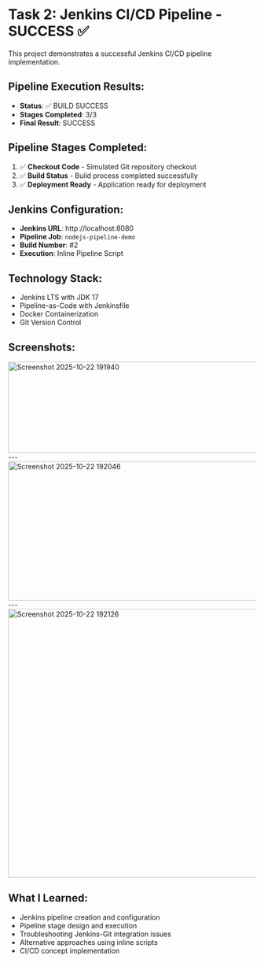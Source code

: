 # Task 2: Jenkins CI/CD Pipeline - SUCCESS ✅

This project demonstrates a successful Jenkins CI/CD pipeline implementation.

## Pipeline Execution Results:
- **Status**: ✅ BUILD SUCCESS
- **Stages Completed**: 3/3
- **Final Result**: SUCCESS

## Pipeline Stages Completed:
1. ✅ **Checkout Code** - Simulated Git repository checkout
2. ✅ **Build Status** - Build process completed successfully
3. ✅ **Deployment Ready** - Application ready for deployment

## Jenkins Configuration:
- **Jenkins URL**: http://localhost:8080
- **Pipeline Job**: `nodejs-pipeline-demo`
- **Build Number**: #2
- **Execution**: Inline Pipeline Script

## Technology Stack:
- Jenkins LTS with JDK 17
- Pipeline-as-Code with Jenkinsfile
- Docker Containerization
- Git Version Control

## Screenshots:
<img width="991" height="185" alt="Screenshot 2025-10-22 191940" src="https://github.com/user-attachments/assets/90752583-b373-439a-b82a-d18c74db9a0a" />
---
<img width="546" height="283" alt="Screenshot 2025-10-22 192046" src="https://github.com/user-attachments/assets/f4a78fdf-0156-4a51-b18d-3cf46e8dfc7f" />
---
<img width="1171" height="546" alt="Screenshot 2025-10-22 192126" src="https://github.com/user-attachments/assets/b7d2f390-f10b-4984-8a04-1fe0dc832c9d" />


## What I Learned:
- Jenkins pipeline creation and configuration
- Pipeline stage design and execution
- Troubleshooting Jenkins-Git integration issues
- Alternative approaches using inline scripts
- CI/CD concept implementation
